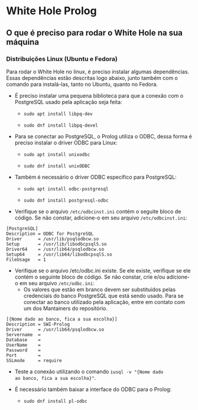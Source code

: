 # White Hole Prolog

## O que é preciso para rodar o White Hole na sua máquina

### Distribuições Linux (Ubuntu e Fedora)

Para rodar o White Hole no linux, é preciso instalar algumas dependências. Essas dependências estão descritas logo abaixo, junto também com o comando para instalá-las, tanto no Ubuntu, quanto no Fedora.

- É preciso instalar uma pequena biblioteca para que a conexão com o PostgreSQL usado pela aplicação seja feita:

  * <code>sudo apt install libpq-dev</code>

  * <code>sudo dnf install libpq-devel</code>

- Para se conectar ao PostgreSQL, o Prolog utiliza o ODBC, dessa forma é preciso instalar o driver ODBC para Linux:

  - <code>sudo apt install unixodbc</code>
  
  - <code>sudo dnf install unixODBC</code>
  
- Também é necessário o driver ODBC específico para PostgreSQL:

  - <code>sudo apt install odbc-postgresql</code>
  
  - <code>sudo dnf install postgresql-odbc</code>
  
- Verifique se o arquivo <code>/etc/odbcinst.ini</code> contém o seguite bloco de código. Se não constar, adicione-o em seu arquivo <code>/etc/odbcinst.ini</code>:

```  
[PostgreSQL]
Description	= ODBC for PostgreSQL
Driver		= /usr/lib/psqlodbcw.so
Setup		= /usr/lib/libodbcpsqlS.so
Driver64	= /usr/lib64/psqlodbcw.so
Setup64		= /usr/lib64/libodbcpsqlS.so
FileUsage	= 1
```
- Verifique se o arquivo /etc/odbc.ini existe. Se ele existe, verifique se ele contém o seguinte bloco de código. Se não constar, crie e/ou adicione-o em seu arquivo <code>/etc/odbc.ini</code>:
  - Os valores que estão em branco devem ser substituídos pelas credenciais do banco PostgreSQL que está sendo usado. Para se conectar ao banco utilizado pela aplicação, entre em contato com um dos Mantainers do repositório.
```
[{Nome dado ao banco, fica a sua escolha}]
Description = SWI-Prolog
Driver      = /usr/lib64/psqlodbcw.so
Servername  = 
Database    = 
UserName    = 
Password    = 
Port        = 
SSLmode     = require
```
- Teste a conexão utilizando o comando <code>iusql -v "{Nome dado ao banco, fica a sua escolha}"</code>.

- É necessário também baixar a interface do ODBC para o Prolog:

  - <code>sudo dnf install pl-odbc</code>
